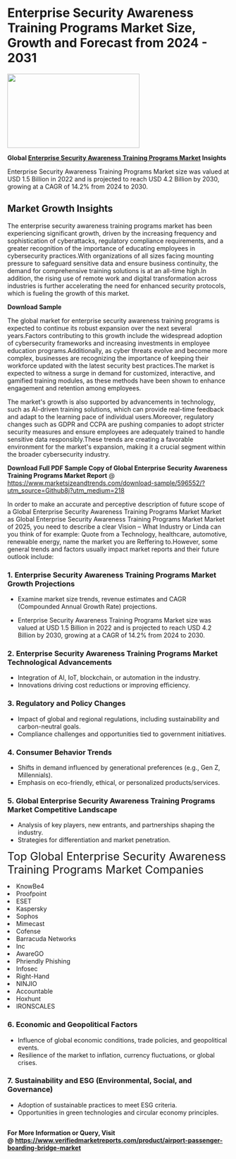 <H1>Enterprise Security Awareness Training Programs Market Size, Growth and Forecast from 2024 - 2031</H1><img class="aligncenter size-medium wp-image-584254" src="https://thirdeyenews.in/wp-content/uploads/2024/09/Global-Market-Research-300x168.jpeg" alt="" width="300" height="168" /><p><strong>Global&nbsp;<a href="https://www.marketsizeandtrends.com/download-sample/596552/?utm_source=Github8j?utm_medium=218">Enterprise Security Awareness Training Programs Market</a> Insights</strong></p><p>Enterprise Security Awareness Training Programs Market size was valued at USD 1.5 Billion in 2022 and is projected to reach USD 4.2 Billion by 2030, growing at a CAGR of 14.2% from 2024 to 2030.</p><p><h2>Market Growth Insights</h2> <p>The enterprise security awareness training programs market has been experiencing significant growth, driven by the increasing frequency and sophistication of cyberattacks, regulatory compliance requirements, and a greater recognition of the importance of educating employees in cybersecurity practices.With organizations of all sizes facing mounting pressure to safeguard sensitive data and ensure business continuity, the demand for comprehensive training solutions is at an all-time high.In addition, the rising use of remote work and digital transformation across industries is further accelerating the need for enhanced security protocols, which is fueling the growth of this market.</p> <p><strong>Download Sample</strong></p> <p>The global market for enterprise security awareness training programs is expected to continue its robust expansion over the next several years.Factors contributing to this growth include the widespread adoption of cybersecurity frameworks and increasing investments in employee education programs.Additionally, as cyber threats evolve and become more complex, businesses are recognizing the importance of keeping their workforce updated with the latest security best practices.The market is expected to witness a surge in demand for customized, interactive, and gamified training modules, as these methods have been shown to enhance engagement and retention among employees.</p> <p>The market's growth is also supported by advancements in technology, such as AI-driven training solutions, which can provide real-time feedback and adapt to the learning pace of individual users.Moreover, regulatory changes such as GDPR and CCPA are pushing companies to adopt stricter security measures and ensure employees are adequately trained to handle sensitive data responsibly.These trends are creating a favorable environment for the market's expansion, making it a crucial segment within the broader cybersecurity industry.</p> <p><span class=""><strong>Download Full PDF Sample Copy of Global Enterprise Security Awareness Training Programs Market Report</strong> @ <a href="https://www.marketsizeandtrends.com/download-sample/596552/?utm_source=Github8j?utm_medium=218" target="_blank">https://www.marketsizeandtrends.com/download-sample/596552/?utm_source=Github8j?utm_medium=218</a></span></p><p>In order to make an accurate and perceptive description of future scope of a Global&nbsp;Enterprise Security Awareness Training Programs Market Market as Global&nbsp;Enterprise Security Awareness Training Programs Market Market of 2025, you need to describe a clear Vision &ndash; What Industry or Linda can you think of for example: Quote from a Technology, healthcare, automotive, renewable energy, name the market you are Reffering to.However, some general trends and factors usually impact market reports and their future outlook include:</p><h3>1.&nbsp;<strong>Enterprise Security Awareness Training Programs Market Growth Projections</strong></h3><ul><li>Examine market size trends, revenue estimates and CAGR (Compounded Annual Growth Rate) projections.</li><li><p>Enterprise Security Awareness Training Programs Market size was valued at USD 1.5 Billion in 2022 and is projected to reach USD 4.2 Billion by 2030, growing at a CAGR of 14.2% from 2024 to 2030.</p></li></ul><h3>2.&nbsp;<strong>Enterprise Security Awareness Training Programs Market Technological Advancements</strong></h3><ul><li>Integration of AI, IoT, blockchain, or automation in the industry.</li><li>Innovations driving cost reductions or improving efficiency.</li></ul><h3>3.&nbsp;<strong>Regulatory and Policy Changes</strong></h3><ul><li>Impact of global and regional regulations, including sustainability and carbon-neutral goals.</li><li>Compliance challenges and opportunities tied to government initiatives.</li></ul><h3>4.&nbsp;<strong>Consumer Behavior Trends</strong></h3><ul><li>Shifts in demand influenced by generational preferences (e.g., Gen Z, Millennials).</li><li>Emphasis on eco-friendly, ethical, or personalized products/services.</li></ul><h3>5.&nbsp;<strong>Global Enterprise Security Awareness Training Programs Market Competitive Landscape</strong></h3><ul><li>Analysis of key players, new entrants, and partnerships shaping the industry.</li><li>Strategies for differentiation and market penetration.</li></ul><p data-pm-slice="1 1 []"><span style="color: inherit; font-family: inherit; font-size: 25px;">Top Global Enterprise Security Awareness Training Programs Market Companies</span></p><div class="" data-test-id=""><p><li>KnowBe4</li><li> Proofpoint</li><li> ESET</li><li> Kaspersky</li><li> Sophos</li><li> Mimecast</li><li> Cofense</li><li> Barracuda Networks</li><li> Inc</li><li> AwareGO</li><li> Phriendly Phishing</li><li> Infosec</li><li> Right-Hand</li><li> NINJIO</li><li> Accountable</li><li> Hoxhunt</li><li> IRONSCALES</li></p></div><h3>6.&nbsp;<strong>Economic and Geopolitical Factors</strong></h3><ul><li>Influence of global economic conditions, trade policies, and geopolitical events.</li><li>Resilience of the market to inflation, currency fluctuations, or global crises.</li></ul><h3>7.&nbsp;<strong>Sustainability and ESG (Environmental, Social, and Governance)</strong></h3><ul><li>Adoption of sustainable practices to meet ESG criteria.</li><li>Opportunities in green technologies and circular economy principles.</li></ul><h2><strong style="font-size: 14px;">For More Information or Query, Visit @&nbsp;</strong><a style="background-color: #ffffff; font-size: 14px;" href="https://www.marketsizeandtrends.com/report/enterprise-security-awareness-training-programs-market/" target="_blank">https://www.verifiedmarketreports.com/product/airport-passenger-boarding-bridge-market</a></h2>